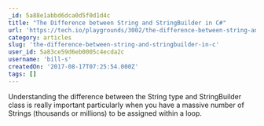 ```yaml
---
_id: 5a88e1abbd6dca0d5f0d1d4c
title: "The Difference between String and StringBuilder in C#"
url: 'https://tech.io/playgrounds/3002/the-difference-between-string-and-stringbuilder-in-c/introduction'
category: articles
slug: 'the-difference-between-string-and-stringbuilder-in-c'
user_id: 5a83ce59d6eb0005c4ecda2c
username: 'bill-s'
createdOn: '2017-08-17T07:25:54.000Z'
tags: []
---
```


Understanding the difference between the String type and StringBuilder class is really important particularly when you have a massive number of Strings (thousands or millions) to be assigned within a loop.
